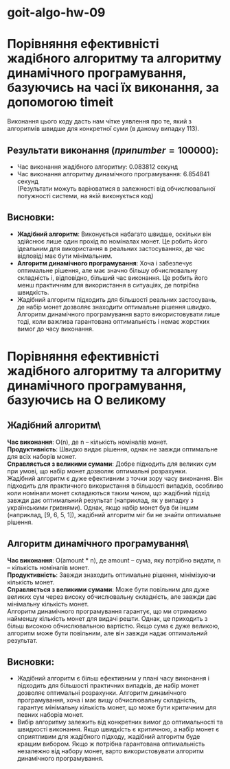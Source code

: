 # goit-algo-hw-09
 
# Порівняння ефективністі жадібного алгоритму та алгоритму динамічного програмування, базуючись на часі їх виконання, за допомогою timeit
Виконання цього коду дасть нам чітке уявлення про те, який з алгоритмів швидше для конкретної суми (в даному випадку 113).

## **Результати виконання** ($при number=100000$):
 - Час виконання жадібного алгоритму: $0.083812$ секунд
 - Час виконання алгоритму динамічного програмування: $6.854841$ секунд\
(Результати можуть варіюватися в залежності від обчислювальної потужності системи, на якій виконується код)

## **Висновки**:
 - **Жадібний алгоритм**: Виконується набагато швидше, оскільки він здійснює лише один прохід по номіналах монет. Це робить його ідеальним для використання в реальних застосуваннях, де час відповіді має бути мінімальним.
 - **Алгоритм динамічного програмування**: Хоча і забезпечує оптимальне рішення, але має значно більшу обчислювальну складність і, відповідно, більший час виконання. Це робить його менш практичним для використання в ситуаціях, де потрібна швидкість.
 - Жадібний алгоритм підходить для більшості реальних застосувань, де набір монет дозволяє знаходити оптимальне рішення швидко. Алгоритм динамічного програмування варто використовувати лише тоді, коли важлива гарантована оптимальність і немає жорстких вимог до часу виконання.

# Порівняння ефективністі жадібного алгоритму та алгоритму динамічного програмування, базуючись на О великому
## **Жадібний алгоритм**\
**Час виконання**: O(n), де n – кількість номіналів монет.\
**Продуктивність**: Швидко видає рішення, однак не завжди оптимальне для всіх наборів монет.\
**Справляється з великими сумами**: Добре підходить для великих сум при умові, що набір монет дозволяє оптимальні розрахунки.\
Жадібний алгоритм є дуже ефективним з точки зору часу виконання. Він підходить для практичного використання в більшості випадків, особливо коли номінали монет складаються таким чином, що жадібний підхід завжди дає оптимальний результат (наприклад, як у випадку з українськими гривнями). Однак, якщо набір монет був би іншим (наприклад, [9, 6, 5, 1]), жадібний алгоритм міг би не знайти оптимальне рішення.

## **Алгоритм динамічного програмування**\
**Час виконання**: O(amount * n), де amount – сума, яку потрібно видати, n – кількість номіналів монет.\
**Продуктивність**: Завжди знаходить оптимальне рішення, мінімізуючи кількість монет.\
**Справляється з великими сумами**: Може бути повільним для дуже великих сум через високу обчислювальну складність, але завжди дає мінімальну кількість монет.\
Алгоритм динамічного програмування гарантує, що ми отримаємо найменшу кількість монет для видачі решти. Однак, це приходить з більш високою обчислювальною вартістю. Якщо сума є дуже великою, алгоритм може бути повільним, але він завжди надає оптимальний результат.

## **Висновки**:
 - Жадібний алгоритм є більш ефективним у плані часу виконання і підходить для більшості практичних випадків, де набір монет дозволяє оптимальні розрахунки. Алгоритм динамічного програмування, хоча і має вищу обчислювальну складність, гарантує мінімальну кількість монет, що може бути критичним для певних наборів монет.
 - Вибір алгоритму залежить від конкретних вимог до оптимальності та швидкості виконання. Якщо швидкість є критичною, а набір монет є сприятливим для жадібного підходу, жадібний алгоритм буде кращим вибором. Якщо ж потрібна гарантована оптимальність незалежно від набору монет, варто використовувати алгоритм динамічного програмування.